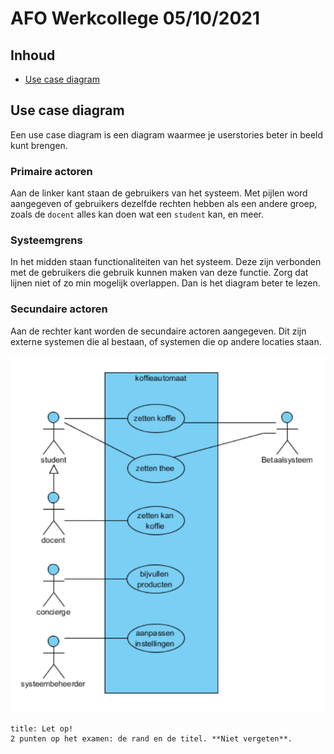 # AFO Werkcollege 05/10/2021

## Inhoud

- [Use case diagram](#Use%20case%20diagram)

## Use case diagram

Een use case diagram is een diagram waarmee je userstories beter in beeld kunt brengen.

### Primaire actoren

Aan de linker kant staan de gebruikers van het systeem. Met pijlen word aangegeven of gebruikers dezelfde rechten hebben als een andere groep, zoals de `docent` alles kan doen wat een `student` kan, en meer.

### Systeemgrens

In het midden staan functionaliteiten van het systeem. Deze zijn verbonden met de gebruikers die gebruik kunnen maken van deze functie. Zorg dat lijnen niet of zo min mogelijk overlappen. Dan is het diagram beter te lezen.

### Secundaire actoren

Aan de rechter kant worden de secundaire actoren aangegeven. Dit zijn externe systemen die al bestaan, of systemen die op andere locaties staan.

![use-case-diagram](../../assets/afo/2021-10-01/use-case-diagram.png)

```ad-warning
title: Let op!
2 punten op het examen: de rand en de titel. **Niet vergeten**.
```
